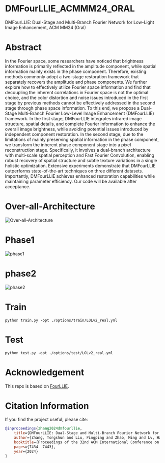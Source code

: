 # DMFourLLIE_ACMMM24_ORAL
DMFourLLIE: Dual-Stage and Multi-Branch Fourier Network for Low-Light Image Enhancement, ACM MM24 (Oral)

# Abstract
In the Fourier space, some researchers have noticed that brightness information is primarily reflected in the amplitude component, while spatial information mainly exists in the phase component. Therefore, existing methods commonly adopt a two-stage restoration framework that separately recovers the amplitude and phase components. We further explore how to effectively utilize Fourier space information and find that decoupling the inherent correlations in Fourier space is not the optimal choice, and the color distortion and noise issues introduced in the first stage by previous methods cannot be effectively addressed in the second stage through phase space information. To this end, we propose a Dual-Stage Multi-Branch Fourier Low-Level Image Enhancement (DMFourLLIE) framework. In the first stage, DMFourLLIE integrates infrared image structure, spatial details, and complete Fourier information to enhance the overall image brightness, while avoiding potential issues introduced by independent component restoration. In the second stage, due to the limitations of mainly preserving spatial information in the phase component, we transform the inherent phase component stage into a pixel reconstruction stage. Specifically, it involves a dual-branch architecture with multi-scale spatial perception and Fast Fourier Convolution, enabling robust recovery of spatial structure and subtle texture variations in a single holistic optimization. Extensive experiments demonstrate that DMFourLLIE outperforms state-of-the-art techniques on three different datasets. Importantly, DMFourLLIE achieves enhanced restoration capabilities while maintaining parameter efficiency. Our code will be available after acceptance.

# Over-all-Architecture
![Over-all-Architecture](https://github.com/user-attachments/assets/e73e3d11-9b35-4363-a066-d399701414f2)

# Phase1
![phase1](https://github.com/user-attachments/assets/646a6ff9-3d4e-4f02-a9c8-72fdd934fa36)

# phase2
![phase2](https://github.com/user-attachments/assets/0da91527-ec98-4eb9-980b-889723e89fff)

# Train
```python train.py -opt ./options/train/LOLv2_real.yml```

# Test
```python test.py -opt ./options/test/LOLv2_real.yml```

# Acknowledgement
This repo is based on [FourLLIE](https://github.com/wangchx67/FourLLIE).

# Citation Information
If you find the project useful, please cite:  

```bibtex  
@inproceedings{zhang2024dmfourllie,  
    title={DMFourLLIE: Dual-Stage and Multi-Branch Fourier Network for Low-Light Image Enhancement},  
    author={Zhang, Tongshun and Liu, Pingping and Zhao, Ming and Lv, Haotian},  
    booktitle={Proceedings of the 32nd ACM International Conference on Multimedia},  
    pages={7434--7443},  
    year={2024}  
}  
